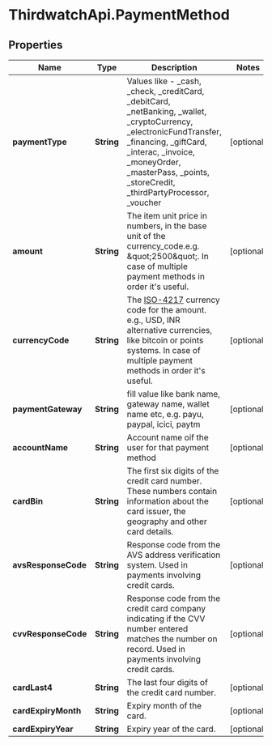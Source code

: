 # ThirdwatchApi.PaymentMethod

## Properties
Name | Type | Description | Notes
------------ | ------------- | ------------- | -------------
**paymentType** | **String** | Values like - _cash, _check, _creditCard, _debitCard, _netBanking, _wallet, _cryptoCurrency, _electronicFundTransfer, _financing, _giftCard, _interac, _invoice, _moneyOrder, _masterPass, _points, _storeCredit, _thirdPartyProcessor, _voucher | [optional] 
**amount** | **String** | The item unit price in numbers, in the base unit of the currency_code.e.g. \&quot;2500\&quot;. In case of multiple payment methods in order it&#39;s useful. | [optional] 
**currencyCode** | **String** | The [ISO-4217](http://en.wikipedia.org/wiki/ISO_4217) currency code for the amount. e.g., USD, INR alternative currencies, like bitcoin or points systems. In case of multiple payment methods in order it&#39;s useful. | [optional] 
**paymentGateway** | **String** | fill value like bank name, gateway name, wallet name etc, e.g. payu, paypal, icici, paytm | [optional] 
**accountName** | **String** | Account name oif the user for that payment method | [optional] 
**cardBin** | **String** | The first six digits of the credit card number. These numbers contain information about the card issuer, the geography and other card details. | [optional] 
**avsResponseCode** | **String** | Response code from the AVS address verification system. Used in payments involving credit cards. | [optional] 
**cvvResponseCode** | **String** | Response code from the credit card company indicating if the CVV number entered matches the number on record. Used in payments involving credit cards. | [optional] 
**cardLast4** | **String** | The last four digits of the credit card number. | [optional] 
**cardExpiryMonth** | **String** | Expiry month of the card. | [optional] 
**cardExpiryYear** | **String** | Expiry year of the card. | [optional] 


